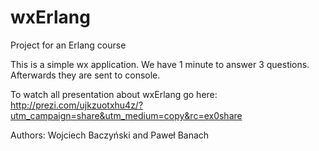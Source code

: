# wxErlang
Project for an Erlang course

This is a simple wx application. We have 1 minute to answer 3 questions. Afterwards they are sent to console.

To watch all presentation about wxErlang go here:
http://prezi.com/ujkzuotxhu4z/?utm_campaign=share&utm_medium=copy&rc=ex0share

Authors: Wojciech Baczyński and Paweł Banach
